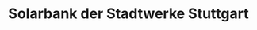 ---
title: "Solarbank der Stadtwerke Stuttgart"
url: /stuttgart/solarbank-der-stadtwerke-stuttgart-kirchheimerstrasse/
shop: Handy
---